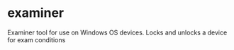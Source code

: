 # examiner
Examiner tool for use on Windows OS devices. Locks and unlocks a device for exam conditions
